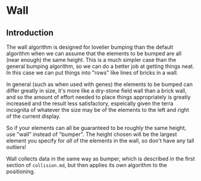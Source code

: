 # Wall

## Introduction

The wall algorithm is designed for lovelier bumping than the default algorithm when we can assume that the elements to be bumped are all (near enough) the same height. This is a much simpler case than the general bumping algorithm, so we can do a better job at getting things neat. In this case we can put things into "rows" like lines of bricks in a wall.

In general (such as when used with genes) the elements to be bumped can differ greatly in size, it's more like a dry-stone field wall than a brick wall, and so the amount of effort needed to place things appropriately is greatly increased and the result less satisfactory, espeically given the terra incognita of whatever the size may be of the elements to the left and right of the current display.

So if your elements can all be guaranteed to be roughly the same height, use "wall" instead of "bumper". The height chosen will be the largest element you specify for *all* of the elements in the wall, so don't have any tall outliers!

Wall collects data in the same way as bumper, which is described in the first section of `collision.md`, but then applies its own algorithm to the positioning.
